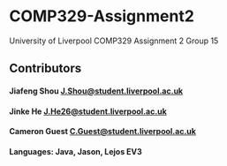 # COMP329-Assignment2
University of Liverpool COMP329 Assignment 2 Group 15

## Contributors
#### Jiafeng Shou <J.Shou@student.liverpool.ac.uk> 
#### Jinke He <J.He26@student.liverpool.ac.uk>
#### Cameron Guest <C.Guest@student.liverpool.ac.uk>

#### Languages: Java, Jason, Lejos EV3
